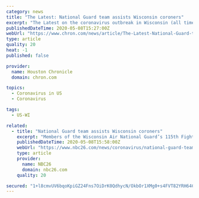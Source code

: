 ```yaml
---
category: news
title: "The Latest: National Guard team assists Wisconsin coroners"
excerpt: "The Latest on the coronavirus outbreak in Wisconsin (all times local): 10:00 a.m. Members of the Wisconsin Air National Guard's 115th Fighter Wing are assisting the state's medical examiners with mortuary operations during the coronavirus pandemic."
publishedDateTime: 2020-05-08T15:27:00Z
webUrl: "https://www.chron.com/news/article/The-Latest-National-Guard-team-assists-Wisconsin-15256690.php"
type: article
quality: 20
heat: -1
published: false

provider:
  name: Houston Chronicle
  domain: chron.com

topics:
  - Coronavirus in US
  - Coronavirus

tags:
  - US-WI

related:
  - title: "National Guard team assists Wisconsin coroners"
    excerpt: "Members of the Wisconsin Air National Guard’s 115th Fighter Wing are assisting the state’s medical examiners with mortuary operations during the coronavirus pandemic."
    publishedDateTime: 2020-05-08T15:58:00Z
    webUrl: "https://www.nbc26.com/news/coronavirus/national-guard-team-assists-wisconsin-coroners"
    type: article
    provider:
      name: NBC26
      domain: nbc26.com
    quality: 20

secured: "1+l8cmvUV6bqoKpiGZ24Fns7OiDrK0QdhycN/OkbOr1XMg0+s4FVT82YRH64Cx0Wtt+pzMxs4HC64o8+DHlgpVel1DozggmSQ2v1u4e3LOam3jep/boFNzzp5QVpRRSoF/6DKuPdhtBlZ2zGn4lNQVyzqa0mQbV33sBuS5mhAETGgCmloZtV9UD6x9nV1vFjpM9vXItIwaWk1x1bxsV/Fi8YABglcwLupupIA04QBf4AsAzxZlYxPUaY6WI2Z4g5amqYysEmbo+poI9i20tHqx2m3ZTVcObDAlo6otxSzLahjpVT8whlvQ+rwCw7ed82;U7EAKJcdlLM3oWKCPIMr3w=="
---
```



